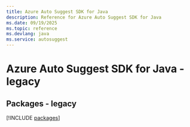 ```yaml
---
title: Azure Auto Suggest SDK for Java
description: Reference for Azure Auto Suggest SDK for Java
ms.date: 09/19/2025
ms.topic: reference
ms.devlang: java
ms.service: autosuggest
---
```

# Azure Auto Suggest SDK for Java - legacy
## Packages - legacy
[!INCLUDE [packages](auto-suggest-index.md)]